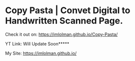 # Copy Pasta | Convet Digital to Handwritten Scanned Page.

Check it out on: https://imlolman.github.io/Copy-Pasta/

YT Link: Will Update Soon*****

My Site: https://imlolman.github.io/
